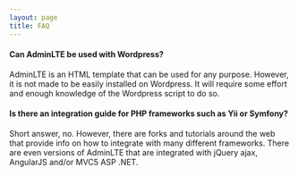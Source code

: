 ```yaml
---
layout: page
title: FAQ
---
```


#### Can AdminLTE be used with Wordpress?
AdminLTE is an HTML template that can be used for any purpose. However, it is not made to be easily installed on Wordpress. It will require some effort and enough knowledge of the Wordpress script to do so.

#### Is there an integration guide for PHP frameworks such as Yii or Symfony?
Short answer, no. However, there are forks and tutorials around the web that provide info on how to integrate with many different frameworks. There are even versions of AdminLTE that are integrated with jQuery ajax, AngularJS and/or MVC5 ASP .NET.

<!---
#### How do I get notified of new bugni versions?
The best option is to subscribe to our mailing list using the [subscription form on Almsaeed Studio](http://almsaeedstudio.com/#subscribe). If that's not appealing to you, you may watch the [repository on Github](https://github.com/almasaeed2010/AdminLTE) or visit [Almsaeed Studio](http://almsaeedstudio.com) every now and then for updates and announcements.
--->
